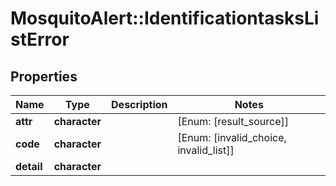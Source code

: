 # MosquitoAlert::IdentificationtasksListError


## Properties
Name | Type | Description | Notes
------------ | ------------- | ------------- | -------------
**attr** | **character** |  | [Enum: [result_source]] 
**code** | **character** |  | [Enum: [invalid_choice, invalid_list]] 
**detail** | **character** |  | 


